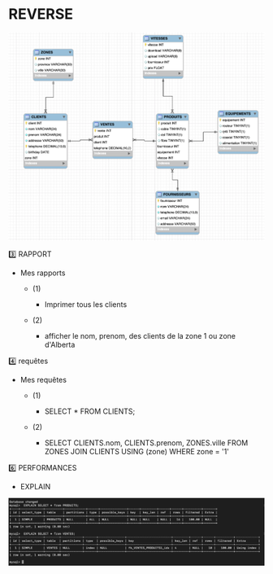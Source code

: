 # REVERSE 

![image](images/ALL_TELECOM.png)

:three: RAPPORT

- Mes rapports
  - (1) 
    - Imprimer tous les clients
  
  
  - (2)
  
    - afficher le nom, prenom, des clients de la zone 1 ou zone d'Alberta

:four: requêtes

- Mes requêtes

  - (1)
  
    - SELECT  * FROM CLIENTS;
  
  - (2)
  
    - SELECT  CLIENTS.nom, CLIENTS.prenom, ZONES.ville FROM ZONES
    JOIN CLIENTS USING (zone)
    WHERE zone = '1'
 


:six: PERFORMANCES

- EXPLAIN

![image](images/explain.png)




